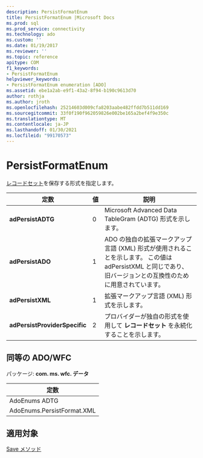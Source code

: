 ```yaml
---
description: PersistFormatEnum
title: PersistFormatEnum |Microsoft Docs
ms.prod: sql
ms.prod_service: connectivity
ms.technology: ado
ms.custom: ''
ms.date: 01/19/2017
ms.reviewer: ''
ms.topic: reference
apitype: COM
f1_keywords:
- PersistFormatEnum
helpviewer_keywords:
- PersistFormatEnum enumeration [ADO]
ms.assetid: ebe1a2ab-e9f1-43a2-8f94-b190c9613d70
author: rothja
ms.author: jroth
ms.openlocfilehash: 25214603d009cfa8203aabe482ffdd7b511dd169
ms.sourcegitcommit: 33f0f190f962059826e002be165a2bef4f9e350c
ms.translationtype: MT
ms.contentlocale: ja-JP
ms.lasthandoff: 01/30/2021
ms.locfileid: "99170573"
---
```

# <a name="persistformatenum"></a>PersistFormatEnum
[レコードセット](./recordset-object-ado.md)を保存する形式を指定します。  
  
|定数|値|説明|  
|--------------|-----------|-----------------|  
|**adPersistADTG**|0|Microsoft Advanced Data TableGram (ADTG) 形式を示します。|  
|**adPersistADO**|1|ADO の独自の拡張マークアップ言語 (XML) 形式が使用されることを示します。 この値は adPersistXML と同じであり、旧バージョンとの互換性のために用意されています。|  
|**adPersistXML**|1|拡張マークアップ言語 (XML) 形式を示します。|  
|**adPersistProviderSpecific**|2|プロバイダーが独自の形式を使用して **レコードセット** を永続化することを示します。|  
  
## <a name="adowfc-equivalent"></a>同等の ADO/WFC  
 パッケージ: **com. ms. wfc. データ**  
  
|定数|  
|--------------|  
|AdoEnums ADTG|  
|AdoEnums.PersistFormat.XML|  
  
## <a name="applies-to"></a>適用対象  
 [Save メソッド](./save-method.md)